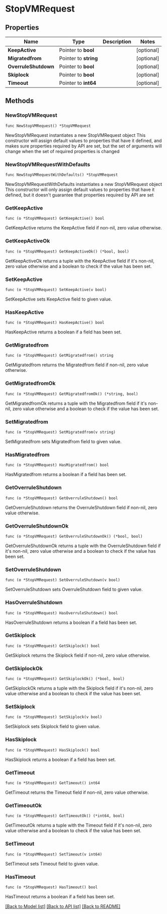 # StopVMRequest

## Properties

Name | Type | Description | Notes
------------ | ------------- | ------------- | -------------
**KeepActive** | Pointer to **bool** |  | [optional] 
**Migratedfrom** | Pointer to **string** |  | [optional] 
**OverruleShutdown** | Pointer to **bool** |  | [optional] 
**Skiplock** | Pointer to **bool** |  | [optional] 
**Timeout** | Pointer to **int64** |  | [optional] 

## Methods

### NewStopVMRequest

`func NewStopVMRequest() *StopVMRequest`

NewStopVMRequest instantiates a new StopVMRequest object
This constructor will assign default values to properties that have it defined,
and makes sure properties required by API are set, but the set of arguments
will change when the set of required properties is changed

### NewStopVMRequestWithDefaults

`func NewStopVMRequestWithDefaults() *StopVMRequest`

NewStopVMRequestWithDefaults instantiates a new StopVMRequest object
This constructor will only assign default values to properties that have it defined,
but it doesn't guarantee that properties required by API are set

### GetKeepActive

`func (o *StopVMRequest) GetKeepActive() bool`

GetKeepActive returns the KeepActive field if non-nil, zero value otherwise.

### GetKeepActiveOk

`func (o *StopVMRequest) GetKeepActiveOk() (*bool, bool)`

GetKeepActiveOk returns a tuple with the KeepActive field if it's non-nil, zero value otherwise
and a boolean to check if the value has been set.

### SetKeepActive

`func (o *StopVMRequest) SetKeepActive(v bool)`

SetKeepActive sets KeepActive field to given value.

### HasKeepActive

`func (o *StopVMRequest) HasKeepActive() bool`

HasKeepActive returns a boolean if a field has been set.

### GetMigratedfrom

`func (o *StopVMRequest) GetMigratedfrom() string`

GetMigratedfrom returns the Migratedfrom field if non-nil, zero value otherwise.

### GetMigratedfromOk

`func (o *StopVMRequest) GetMigratedfromOk() (*string, bool)`

GetMigratedfromOk returns a tuple with the Migratedfrom field if it's non-nil, zero value otherwise
and a boolean to check if the value has been set.

### SetMigratedfrom

`func (o *StopVMRequest) SetMigratedfrom(v string)`

SetMigratedfrom sets Migratedfrom field to given value.

### HasMigratedfrom

`func (o *StopVMRequest) HasMigratedfrom() bool`

HasMigratedfrom returns a boolean if a field has been set.

### GetOverruleShutdown

`func (o *StopVMRequest) GetOverruleShutdown() bool`

GetOverruleShutdown returns the OverruleShutdown field if non-nil, zero value otherwise.

### GetOverruleShutdownOk

`func (o *StopVMRequest) GetOverruleShutdownOk() (*bool, bool)`

GetOverruleShutdownOk returns a tuple with the OverruleShutdown field if it's non-nil, zero value otherwise
and a boolean to check if the value has been set.

### SetOverruleShutdown

`func (o *StopVMRequest) SetOverruleShutdown(v bool)`

SetOverruleShutdown sets OverruleShutdown field to given value.

### HasOverruleShutdown

`func (o *StopVMRequest) HasOverruleShutdown() bool`

HasOverruleShutdown returns a boolean if a field has been set.

### GetSkiplock

`func (o *StopVMRequest) GetSkiplock() bool`

GetSkiplock returns the Skiplock field if non-nil, zero value otherwise.

### GetSkiplockOk

`func (o *StopVMRequest) GetSkiplockOk() (*bool, bool)`

GetSkiplockOk returns a tuple with the Skiplock field if it's non-nil, zero value otherwise
and a boolean to check if the value has been set.

### SetSkiplock

`func (o *StopVMRequest) SetSkiplock(v bool)`

SetSkiplock sets Skiplock field to given value.

### HasSkiplock

`func (o *StopVMRequest) HasSkiplock() bool`

HasSkiplock returns a boolean if a field has been set.

### GetTimeout

`func (o *StopVMRequest) GetTimeout() int64`

GetTimeout returns the Timeout field if non-nil, zero value otherwise.

### GetTimeoutOk

`func (o *StopVMRequest) GetTimeoutOk() (*int64, bool)`

GetTimeoutOk returns a tuple with the Timeout field if it's non-nil, zero value otherwise
and a boolean to check if the value has been set.

### SetTimeout

`func (o *StopVMRequest) SetTimeout(v int64)`

SetTimeout sets Timeout field to given value.

### HasTimeout

`func (o *StopVMRequest) HasTimeout() bool`

HasTimeout returns a boolean if a field has been set.


[[Back to Model list]](../README.md#documentation-for-models) [[Back to API list]](../README.md#documentation-for-api-endpoints) [[Back to README]](../README.md)


